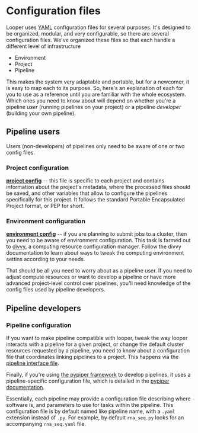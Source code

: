 # Configuration files

Looper uses [YAML](http://www.yaml.org/) configuration files for several purposes.
It's designed to be organized, modular, and very configurable, so there are several configuration files.
We've organized these files so that each handle a different level of infrastructure

- Environment
- Project
- Pipeline

This makes the system very adaptable and portable, but for a newcomer, it is easy to map each to its purpose.
So, here's an explanation of each for you to use as a reference until you are familiar with the whole ecosystem.
Which ones you need to know about will depend on whether you're a pipeline *user* (running pipelines on your project)
or a pipeline *developer* (building your own pipeline).


## Pipeline users

Users (non-developers) of pipelines only need to be aware of one or two config files.

### Project configuration

[**project config**](defining-a-project.md) -- this file is specific to each project and contains information about the project's metadata, where the processed files should be saved, and other variables that allow to configure the pipelines specifically for this project. It follows the standard Portable Encapsulated Project format, or PEP for short.

### Environment configuration

[**environment config**](http://divvy.databio.org/en/latest/configuration/) -- if you are planning to submit jobs to a cluster, then you need to be aware of environment configuration. This task is farmed out to [divvy](http://divvy.databio.org/en/latest/), a computing resource configuration manager. Follow the divvy documentation to learn about ways to tweak the computing environment settins according to your needs.

That should be all you need to worry about as a pipeline user. If you need to adjust compute resources or want to develop a pipeline or have more advanced project-level control over pipelines, you'll need knowledge of the config files used by pipeline developers.


## Pipeline developers

### Pipeline configuration

If you want to make pipeline compatible with looper, tweak the way looper interacts with a pipeline for a given project,
or change the default cluster resources requested by a pipeline, you need to know about a configuration file that coordinates linking pipelines to a project. This happens via the [pipeline interface file](pipeline-interface-specification.md).

Finally, if you're using [the pypiper framework](https://github.com/databio/pypiper) to develop pipelines,
it uses a pipeline-specific configuration file, which is detailed in the [pypiper documentation](http://pypiper.readthedocs.io/en/latest/advanced.html#pipeline-config-files).

Essentially, each pipeline may provide a configuration file describing where software is,
and parameters to use for tasks within the pipeline. This configuration file is by default named like pipeline name,
with a `.yaml` extension instead of `.py`. For example, by default `rna_seq.py` looks for an accompanying `rna_seq.yaml` file.
